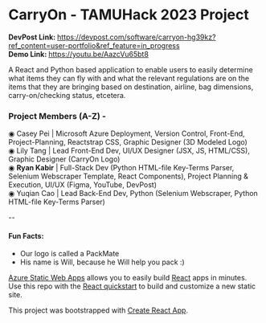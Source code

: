 # CarryOn - TAMUHack 2023 Project

<strong>DevPost Link: </strong>https://devpost.com/software/carryon-hg39kz?ref_content=user-portfolio&ref_feature=in_progress
</br>
<strong>Demo Link: </strong>https://youtu.be/AazcVu65bt8

A React and Python based application to enable users to easily determine what items they can fly with and what the relevant regulations are on the items that they are bringing based on destination, airline, bag dimensions, carry-on/checking status, etcetera.

### Project Members (A-Z) - 
◉ Casey Pei | Microsoft Azure Deployment, Version Control, Front-End, Project-Planning, Reactstrap CSS, Graphic Designer (3D Modeled Logo) 
</br>
◉ Lily Tang | Lead Front-End Dev, UI/UX Designer (JSX, JS, HTML/CSS), Graphic Designer (CarryOn Logo) 
</br>
◉ <strong>Ryan Kabir</strong> | Full-Stack Dev (Python HTML-file Key-Terms Parser, Selenium Webscraper Template, React Components), Project Planning & Execution, UI/UX (Figma, YouTube, DevPost) 
</br>
◉ Yuqian Cao | Lead Back-End Dev, Python (Selenium Webscraper, Python HTML-file Key-Terms Parser)

--

#### Fun Facts:
- Our logo is called a PackMate
- His name is Will, because he Will help you pack :)


[Azure Static Web Apps](https://docs.microsoft.com/azure/static-web-apps/overview) allows you to easily build [React](https://reactjs.org/) apps in minutes. Use this repo with the [React quickstart](https://docs.microsoft.com/azure/static-web-apps/getting-started?tabs=react) to build and customize a new static site.

This project was bootstrapped with [Create React App](https://github.com/facebook/create-react-app).
